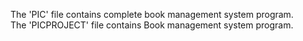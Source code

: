 The 'PIC' file contains complete book management system program.
<br>
The 'PICPROJECT' file contains Book management system program.
